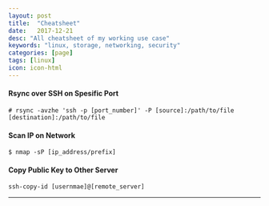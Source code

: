 ```yaml
---
layout: post
title:  "Cheatsheet"
date:   2017-12-21
desc: "All cheatsheet of my working use case"
keywords: "linux, storage, networking, security"
categories: [page]
tags: [linux]
icon: icon-html
---
```


#### Rsync over SSH on Spesific Port

```
# rsync -avzhe 'ssh -p [port_number]' -P [source]:/path/to/file [destination]:/path/to/file
```


#### Scan IP on Network

```
$ nmap -sP [ip_address/prefix]
```
#### Copy Public Key to Other Server

```
ssh-copy-id [usernmae]@[remote_server]
```
---

